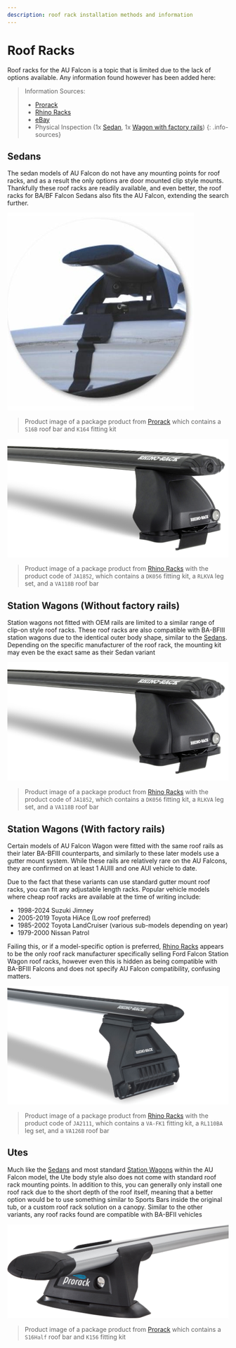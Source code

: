 ```yaml
---
description: roof rack installation methods and information
---
```


# Roof Racks

Roof racks for the AU Falcon is a topic that is limited due to the lack of options available. Any information found however has been added here:

> Information Sources:
> - [Prorack](../../Credits.md#sources)
> - [Rhino Racks](../../Credits.md#sources)
> - [eBay](../../Credits.md#sources)
> - Physical Inspection (1x [Sedan](#sedans), 1x [Wagon with factory rails](#station-wagons-with-factory-rails))
{: .info-sources}

## Sedans

The sedan models of AU Falcon do not have any mounting points for roof racks, and as a result the only options are door mounted clip style mounts. Thankfully these roof racks are readily available, and even better, the roof racks for BA/BF Falcon Sedans also fits the AU Falcon, extending the search further.

![Prorack AU Falcon Package](./prorack-package.jpg)

> Product image of a package product from [Prorack](../../Credits.md#sources) which contains a `S16B` roof bar and `K164` fitting kit

![Rhino Rack AU Falcon package](./rhino-rack-vortex-2500.jpg)

> Product image of a package product from [Rhino Racks](../../Credits.md#sources) with the product code of `JA1852`, which contains a `DK056` fitting kit, a `RLKVA` leg set, and a `VA118B` roof bar

## Station Wagons (Without factory rails)

Station wagons not fitted with OEM rails are limited to a similar range of clip-on style roof racks. These roof racks are also compatible with BA-BFIII station wagons due to the identical outer body shape, similar to the [Sedans](#sedans). Depending on the specific manufacturer of the roof rack, the mounting kit may even be the exact same as their Sedan variant

![Rhino Rack AU Falcon package](./rhino-rack-vortex-2500.jpg)

> Product image of a package product from [Rhino Racks](../../Credits.md#sources) with the product code of `JA1852`, which contains a `DK056` fitting kit, a `RLKVA` leg set, and a `VA118B` roof bar

## Station Wagons (With factory rails)

Certain models of AU Falcon Wagon were fitted with the same roof rails as their later BA-BFIII counterparts, and similarly to these later models use a gutter mount system. While these rails are relatively rare on the AU Falcons, they are confirmed on at least 1 AUIII and one AUI vehicle to date.

Due to the fact that these variants can use standard gutter mount roof racks, you can fit any adjustable length racks. Popular vehicle models where cheap roof racks are available at the time of writing include:

- 1998-2024 Suzuki Jimney
- 2005-2019 Toyota HiAce (Low roof preferred)
- 1985-2002 Toyota LandCruiser (various sub-models depending on year)
- 1979-2000 Nissan Patrol

Failing this, or if a model-specific option is preferred, [Rhino Racks](../../Credits.md#sources) appears to be the only roof rack manufacturer specifically selling Ford Falcon Station Wagon roof racks, however even this is hidden as being compatible with BA-BFIII Falcons and does not specify AU Falcon compatibility, confusing matters.

![Rhino Rack BA-BFIII Factory Rail Racks](./rhino-rack-wagon-factory.jpg)

> Product image of a package product from [Rhino Racks](../../Credits.md#sources) with the product code of `JA2111`, which contains a `VA-FK1` fitting kit, a `RL110BA` leg set, and a `VA126B` roof bar

## Utes

Much like the [Sedans](#sedans) and most standard [Station Wagons](#station-wagons-without-factory-rails) within the AU Falcon model, the Ute body style also does not come with standard roof rack mounting points. In addition to this, you can generally only install one roof rack due to the short depth of the roof itself, meaning that a better option would be to use something similar to Sports Bars inside the original tub, or a custom roof rack solution on a canopy. Similar to the other variants, any roof racks found are compatible with BA-BFII vehicles

![Prorack AU Falcon Single Roof Rack](./prorack-ute-example.png)

> Product image of a package product from [Prorack](../../Credits.md#sources) which contains a `S16Half` roof bar and `K156` fitting kit